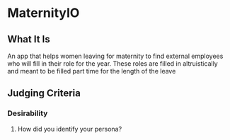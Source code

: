 # MaternityIO

## What It Is

An app that helps women leaving for maternity to find external employees who will fill in their role for the year. These roles are filled in altruistically and meant to be filled part time for the length of the leave

## Judging Criteria

### Desirability
1. How did you identify your persona? 



